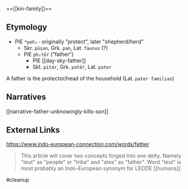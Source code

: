 ==[[kin-family]]==

 ## Etymology
 - PIE `*peh₂-` originally "protect", later "shepherd/herd"
	- Skr. `pūṣan`, Grk. `pan`, Lat. `faunus` (?)
 	 - PIE `ph₂tḗr` ("father")
		 - PIE [[day-sky-father]]
		 - Skt. `pitár`, Grk. `patḗr`, Lat. `pater`

A father is the protector/head of the household (Lat. `pater familias`)

## Narratives
[[narrative-father-unknowingly-kills-son]]

## External Links
https://www.indo-european-connection.com/words/father
> This article will cover two concepts forged into one deity. Namely "teut" as "people" or "tribe" and "ates" as "father". Word "teut" is most probably an Indo-European synonym for LEODE [[humans]].

#cleanup 